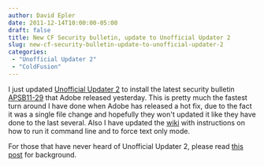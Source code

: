 ```yaml
---
author: David Epler
date: 2011-12-14T10:00:00-05:00
draft: false
title: New CF Security bulletin, update to Unofficial Updater 2
slug: new-cf-security-bulletin-update-to-unofficial-updater-2
categories:
 - "Unofficial Updater 2"
 - "ColdFusion"
---
```


I just updated [Unofficial Updater 2](https://github.com/dcepler/unofficial-updater2) to install the latest security bulletin [APSB11-29](http://www.adobe.com/support/security/bulletins/apsb11-29.html) that Adobe released yesterday. This is pretty much the fastest turn around I have done when Adobe has released a hot fix, due to the fact it was a single file change and hopefully they won't updated it like they have done to the last several. Also I have updated the [wiki](https://github.com/dcepler/unofficial-updater2/wiki/Using-Unofficial-Updater-2) with instructions on how to run it command line and to force text only mode.

<!--more-->

For those that have never heard of Unofficial Updater 2, please read [this post](/post/unofficial-updater-2-for-coldfusion-8) for background.